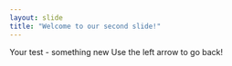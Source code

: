 ```yaml
---
layout: slide
title: "Welcome to our second slide!"
---
```

Your test - something new
Use the left arrow to go back!

